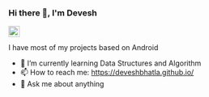 ### Hi there 👋, I'm Devesh
<a href="https://www.linkedin.com/in/devesh-bhatla-14810697/">
  <img align="left" alt="Victor's LinkdeIN" width="22px" src="https://cdn.jsdelivr.net/npm/simple-icons@v3/icons/linkedin.svg" />
  </a>
  </br>
  </br>
I have most of my projects based on Android 

- 🌱 I’m currently learning Data Structures and Algorithm
- 📫 How to reach me: <https://deveshbhatla.github.io/>
- 💬 Ask me about anything

<!--
**Deveshbhatla/Deveshbhatla** is a ✨ _special_ ✨ repository because its `README.md` (this file) appears on your GitHub profile.

Here are some ideas to get you started:

- 🔭 I’m currently working on ...
- 🌱 I’m currently learning ...
- 👯 I’m looking to collaborate on ...
- 🤔 I’m looking for help with ...
- 💬 Ask me about ...
- 📫 How to reach me: ...
- 😄 Pronouns: ...
- ⚡ Fun fact: ...
-->
